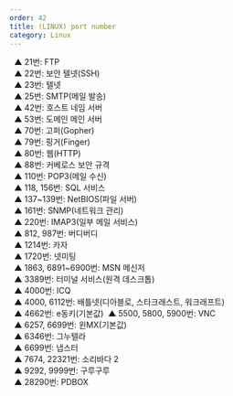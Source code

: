 ```yaml
---   
order: 42   
title: (LINUX) port number   
category: Linux   
---   
```

   
  ▲ 21번: FTP   
  ▲ 22번: 보안 텔넷(SSH)   
  ▲ 23번: 텔넷   
  ▲ 25번: SMTP(메일 발송)   
  ▲ 42번: 호스트 네임 서버   
  ▲ 53번: 도메인 메인 서버   
  ▲ 70번: 고퍼(Gopher)   
  ▲ 79번: 핑거(Finger)   
  ▲ 80번: 웹(HTTP)   
  ▲ 88번: 커베로스 보안 규격   
  ▲ 110번: POP3(메일 수신)   
  ▲ 118, 156번: SQL 서비스   
  ▲ 137~139번: NetBIOS(파일 서버)   
  ▲ 161번: SNMP(네트워크 관리)   
  ▲ 220번: IMAP3(일부 메일 서비스)   
  ▲ 812, 987번: 버디버디   
  ▲ 1214번: 카자   
  ▲ 1720번: 넷미팅   
  ▲ 1863, 6891~6900번: MSN 메신저   
  ▲ 3389번: 터미널 서비스(원격 데스크톱)   
  ▲ 4000번: ICQ   
  ▲ 4000, 6112번: 배틀넷(디아블로, 스타크래스트, 워크래프트)   
  ▲ 4662번: e동키(기본값)  ▲ 5500, 5800, 5900번: VNC   
  ▲ 6257, 6699번: 윈MX(기본값)   
  ▲ 6346번: 그누텔라   
  ▲ 6699번: 냅스터   
  ▲ 7674, 22321번: 소리바다 2   
  ▲ 9292, 9999번: 구루구루   
  ▲ 28290번: PDBOX   
